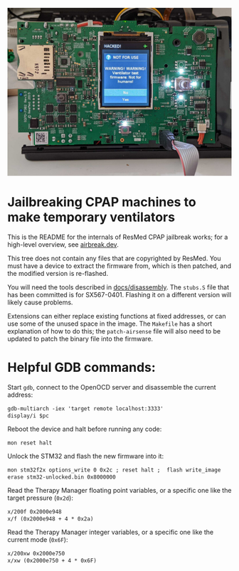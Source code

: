 ![CPAP running custom firmware](docs/images/airsense-hacked.jpg)
# Jailbreaking CPAP machines to make temporary ventilators

This is the README for the internals of ResMed CPAP jailbreak works;
for a high-level overview, see [airbreak.dev](https://airbreak.dev).

This tree does not contain any files that are copyrighted by ResMed.
You must have a device to extract the firmware from, which is then patched,
and the modified version is re-flashed.

You will need the tools described in [docs/disassembly](docs/disassembly.md).
The `stubs.S` file that has been committed is for SX567-0401. Flashing it on
a different version will likely cause problems.

Extensions can either replace existing functions at fixed addresses,
or can use some of the unused space in the image.
The `Makefile` has a short explanation of how to do this; the
`patch-airsense` file will also need to be updated to patch the
binary file into the firmware.

# Helpful GDB commands:

Start `gdb`, connect to the OpenOCD server and disassemble the current address:
```
gdb-multiarch -iex 'target remote localhost:3333'
display/i $pc
```

Reboot the device and halt before running any code:
```
mon reset halt
```

Unlock the STM32 and flash the new firmware into it:
```
mon stm32f2x options_write 0 0x2c ; reset halt ;  flash write_image erase stm32-unlocked.bin 0x8000000
```

Read the Therapy Manager floating point variables, or a specific one like the target
pressure (`0x2d`):
```
x/200f 0x2000e948
x/f (0x2000e948 + 4 * 0x2a)
```

Read the Therapy Manager integer variables, or a specific one like the current mode (`0x6F`):
```
x/200xw 0x2000e750
x/xw (0x2000e750 + 4 * 0x6F)
```



